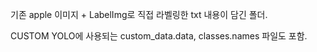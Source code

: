 기존 apple 이미지 + LabelImg로 직접 라벨링한 txt 내용이 담긴 폴더.

CUSTOM YOLO에 사용되는 custom_data.data, classes.names 파일도 포함.
